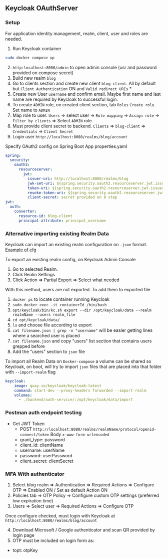 ## Keycloak OAuthServer

### Setup

For application identity management, realm, client, user and roles are needed.

1. Run Keycloak container 
```bash
sudo docker compose up
```
2. `http:localhost:8080/admin` to open admin console (usr and password provided on compose secret)
3. Build new realm `blog`
4. Go to clients section and create new client `blog-client`. All by default but `Client Authentication` ON and `Valid redirect URIs` *
5. Create new User `username` and confirm email. Maybe first name and last name are required by Keycloak to successful login.
6. To create `ADMIN` role, on created client section, tab `Roles` `Create role`. Set name to `ADMIN`
7. Map role to user. `Users` => select user => `Role mapping` => `Assign role` => `Filter by clients` => Select `ADMIN` role
8. Must provide client secret to backend. `Clients` => `blog-client` => `Credentials` => `Client Secret`
9. Login user `http://localhost:8080/realms/blog/account`

Specify OAuth2 config on Spring Boot App properties.yaml
```yaml
spring:
  security: 
    oauth2: 
      resourceserver:  
        jwt:  
          issuer-uri: http://localhost:8080/realms/blog
          jwk-set-uri: ${spring.security.oauth2.resourceserver.jwt.issuer-uri}/protocol/openid-connect/certs
          token-uri: ${spring.security.oauth2.resourceserver.jwt.issuer-uri}/protocol/openid-connect/token
          revoke-token-uri: ${spring.security.oauth2.resourceserver.jwt.issuer-uri}/protocol/openid-connect/logout
          client-secret: secret provided on 8 step
jwt:  
  auth:  
    converter: 
      resource-id: blog-client
      principal-attribute: principal_username
```

### Alternative importing existing Realm Data

Keycloak can import an existing realm configuration on `.json` format. [Example of cfg](./../backend/auth-service/blog-realm-example.json)

To export an existing realm config, on Keycloak Admin Console

1. Go to selected Realm.
2. Click Realm Settings
3. Click Action => Partial Export => Select what needed

With this method, users are not exported. To add them to exported file

1. `docker ps` to locate container running Keycloak
2. `sudo docker exec -it containerId /bin/bash`
3. `opt/keycloak/bin/kc.sh export --dir /opt/keycloak/data --realm realmName --users realm_file`
4. `cd opt/keycloak/data/`
5. `ls` and choose file according to export
6. `cat filename.json | grep -n "username"` will be easier getting lines where a searched user is placed
7. `cat filename.json` and copy "users" list section that contains users grepped before
8. Add the "users" section to `json` file

To import all Realm Data on `Docker-compose` a volume can be shared so Keycloak, on boot, will try to import `json` files that are placed into that folder with `--import-realm` flag

```yaml 
keycloak:
    image: quay.io/keycloak/keycloak:latest
    command: start-dev --proxy-headers forwarded --import-realm
    volumes:
      - ./backend/auth-service/:/opt/keycloak/data/import
```

### Postman auth endpoint testing

- Get JWT Token
  - POST `http://localhost:8080/realms/realmName/protocol/openid-connect/token` Body `x-www-form-urlencoded`
  - grant_type: password
  - client_id: clientName
  - username: userName
  - password: userPassword
  - client_secret: clientSecret
  
### MFA With authenticator

1. Select blog realm => Authentication => Required Actions => Configure OTP => Enabled ON / Set as default Action ON
2. Policies tab => OTP Policy => Configure custom OTP settings (preferred low expiration time)
3. Users => Select user => Required Actions => Configure OTP

Once configure checked, must login with Keycloak at `http://localhost:8080/realms/blog/account`

4. Download Microsoft / Google authenticator and scan QR provided by login page
5. OTP must be included on login form as:
  - topt: otpKey